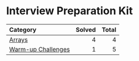 # Interview Preparation Kit

| Category                                    | Solved | Total |
| :------------------------------------------ | -----: | ----: |
| [Arrays](./warm-up-challenges/)             |      4 |     4 |
| [Warm-up Challenges](./warm-up-challenges/) |      1 |     5 |
